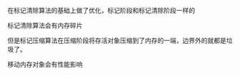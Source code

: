 在标记清除算法的基础上做了优化，标记阶段和标记清除阶段一样的



标记清除算法会有内存碎片

但是标记压缩算法在压缩阶段将存活对象压缩到了内存的一端，边界外的就都是垃圾了。



移动内存对象会有性能影响
